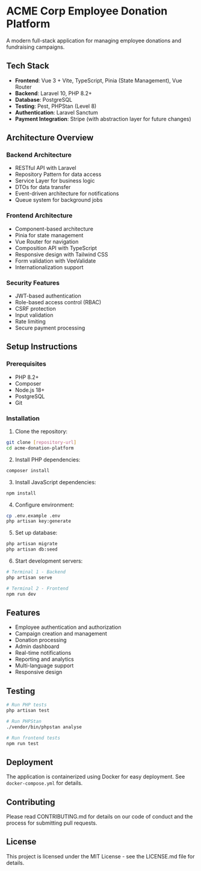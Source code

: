 # ACME Corp Employee Donation Platform

A modern full-stack application for managing employee donations and fundraising campaigns.

## Tech Stack

- **Frontend**: Vue 3 + Vite, TypeScript, Pinia (State Management), Vue Router
- **Backend**: Laravel 10, PHP 8.2+
- **Database**: PostgreSQL
- **Testing**: Pest, PHPStan (Level 8)
- **Authentication**: Laravel Sanctum
- **Payment Integration**: Stripe (with abstraction layer for future changes)

## Architecture Overview

### Backend Architecture
- RESTful API with Laravel
- Repository Pattern for data access
- Service Layer for business logic
- DTOs for data transfer
- Event-driven architecture for notifications
- Queue system for background jobs

### Frontend Architecture
- Component-based architecture
- Pinia for state management
- Vue Router for navigation
- Composition API with TypeScript
- Responsive design with Tailwind CSS
- Form validation with VeeValidate
- Internationalization support

### Security Features
- JWT-based authentication
- Role-based access control (RBAC)
- CSRF protection
- Input validation
- Rate limiting
- Secure payment processing

## Setup Instructions

### Prerequisites
- PHP 8.2+
- Composer
- Node.js 18+
- PostgreSQL
- Git

### Installation

1. Clone the repository:
```bash
git clone [repository-url]
cd acme-donation-platform
```

2. Install PHP dependencies:
```bash
composer install
```

3. Install JavaScript dependencies:
```bash
npm install
```

4. Configure environment:
```bash
cp .env.example .env
php artisan key:generate
```

5. Set up database:
```bash
php artisan migrate
php artisan db:seed
```

6. Start development servers:
```bash
# Terminal 1 - Backend
php artisan serve

# Terminal 2 - Frontend
npm run dev
```

## Features

- Employee authentication and authorization
- Campaign creation and management
- Donation processing
- Admin dashboard
- Real-time notifications
- Reporting and analytics
- Multi-language support
- Responsive design

## Testing

```bash
# Run PHP tests
php artisan test

# Run PHPStan
./vendor/bin/phpstan analyse

# Run frontend tests
npm run test
```

## Deployment

The application is containerized using Docker for easy deployment. See `docker-compose.yml` for details.

## Contributing

Please read CONTRIBUTING.md for details on our code of conduct and the process for submitting pull requests.

## License

This project is licensed under the MIT License - see the LICENSE.md file for details.